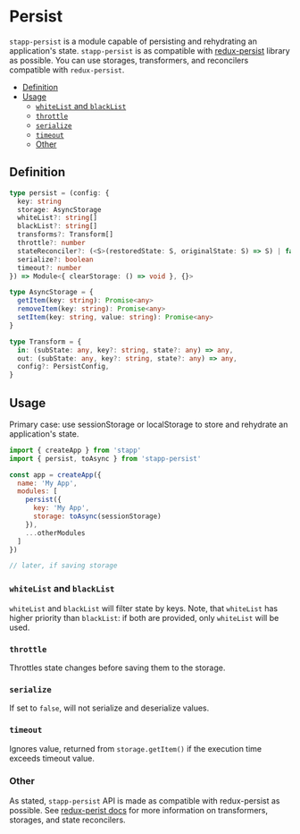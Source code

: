 # Persist

`stapp-persist` is a module capable of persisting and rehydrating an application's state. `stapp-persist` is as compatible with [redux-persist](https://github.com/rt2zz/redux-persist) library as possible. You can use storages, transformers, and reconcilers compatible with `redux-persist`.

<!-- START doctoc generated TOC please keep comment here to allow auto update -->
<!-- DON'T EDIT THIS SECTION, INSTEAD RE-RUN doctoc TO UPDATE -->


- [Definition](#definition)
- [Usage](#usage)
  - [`whiteList` and `blackList`](#whitelist-and-blacklist)
  - [`throttle`](#throttle)
  - [`serialize`](#serialize)
  - [`timeout`](#timeout)
  - [Other](#other)

<!-- END doctoc generated TOC please keep comment here to allow auto update -->

## Definition

```typescript
type persist = (config: {
  key: string
  storage: AsyncStorage
  whiteList?: string[]
  blackList?: string[]
  transforms?: Transform[]
  throttle?: number
  stateReconciler?: (<S>(restoredState: S, originalState: S) => S) | false
  serialize?: boolean
  timeout?: number
}) => Module<{ clearStorage: () => void }, {}>

type AsyncStorage = {
  getItem(key: string): Promise<any>
  removeItem(key: string): Promise<any>
  setItem(key: string, value: string): Promise<any>
}

type Transform = {
  in: (subState: any, key?: string, state?: any) => any,
  out: (subState: any, key?: string, state?: any) => any,
  config?: PersistConfig,
}
```

## Usage

Primary case: use sessionStorage or localStorage to store and rehydrate an application's state.

```js
import { createApp } from 'stapp'
import { persist, toAsync } from 'stapp-persist'

const app = createApp({
  name: 'My App',
  modules: [
    persist({
      key: 'My App',
      storage: toAsync(sessionStorage)
    }),
    ...otherModules
  ]
})

// later, if saving storage
```

### `whiteList` and `blackList`

`whiteList` and `blackList` will filter state by keys. Note, that  `whiteList` has higher priority than `blackList`: if both are provided, only `whiteList` will be used.

### `throttle`

Throttles state changes before saving them to the storage.

### `serialize`

If set to `false`, will not serialize and deserialize values.

### `timeout`

Ignores value, returned from `storage.getItem()` if the execution time exceeds timeout value.

### Other

As stated, `stapp-persist` API is made as compatible with redux-persist as possible. See [redux-perist docs](https://github.com/rt2zz/redux-persist) for more information on transformers, storages, and state reconcilers.

<!--
## Type definitions

* [`persist`](/types.html#persist)
* [`toAsync`](/types.html#toasync)
* [`PersistConfig`](/types.html#persistconfig)
* [`AsyncStorage`](/types.html#asyncstorage)
* [`Transform`](/types.html#transform)
-->
